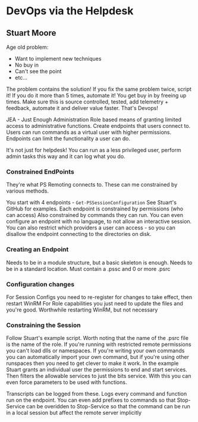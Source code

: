 # DevOps via the Helpdesk
## Stuart Moore 
[](stuart-moore.com)

Age old problem:
* Want to implement new techniques
* No buy in
* Can't see the point
* etc...

The problem contains the solution! If you fix the same problem twice, script it! If you do it more than 5 times, automate it!
You get buy in by freeing up times.
Make sure this is source controlled, tested, add telemetry + feedback, automate it and deliver value faster. That's Devops!

JEA - Just Enough Administration
Role based means of granting limited access to administrative functions.
Create endpoints that users connect to. Users can run commands as a virtual user with higher permissions.
Endpoints can limit the functionality a user can do.

It's not just for helpdesk! You can run as a less privileged user, perform admin tasks this way and it can log what you do.

### Constrained EndPoints
They're what PS Remoting connects to.
These can me constrained by various methods.

You start with 4 endpoints - `Get-PSSessionConfiguration`
See Stuart's GitHub for examples.
Each endpoint is constrained by permissions (who can access)
Also constrained by commands they can run. You can even configure an endpoint with no language, to not allow an interactive session.
You can also restrict which providers a user can access - so you can disallow the endpoint connecting to the directories on disk.

### Creating an Endpoint
Needs to be in a module structure, but a basic skeleton is enough.
Needs to be in a standard location.
Must contain a .pssc and 0 or more .psrc

### Configuration changes
For Session Configs you need to re-register for changes to take effect, then restart WinRM
For Role capabilities you just need to update the files and you're good. Worthwhile restarting WinRM, but not necessary

### Constraining the Session
Follow Stuart's example script.
Worth noting that the name of the .psrc file is the name of the role.
If you're running with restricted remote permissions you can't load dlls or namespaces. If you're writing your own commands you can automatically import your own command, but if you're using other runspaces then you need to get clever to make it work.
In the example Stuart grants an individual user the permissions to end and start services. Then filters the allowable services to just the bits service.
With this you can even force parameters to be used with functions.

Transcripts can be logged from these. Logs every command and function run on the endpoint.
You can even add prefixes to commands so that Stop-Service can be overidden to Stop-<name>Service so that the command can be run in a local session but affect the remote server implicitly